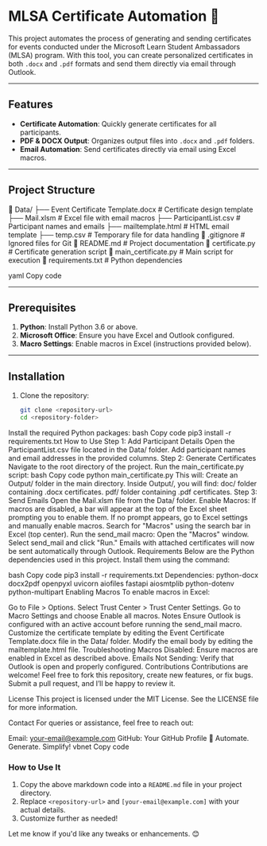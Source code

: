# MLSA Certificate Automation 🚀  

This project automates the process of generating and sending certificates for events conducted under the Microsoft Learn Student Ambassadors (MLSA) program. With this tool, you can create personalized certificates in both `.docx` and `.pdf` formats and send them directly via email through Outlook.  

---

## Features  
- **Certificate Automation**: Quickly generate certificates for all participants.  
- **PDF & DOCX Output**: Organizes output files into `.docx` and `.pdf` folders.  
- **Email Automation**: Send certificates directly via email using Excel macros.  

---

## Project Structure  

📂 Data/
├── Event Certificate Template.docx # Certificate design template
├── Mail.xlsm # Excel file with email macros
├── ParticipantList.csv # Participant names and emails
├── mailtemplate.html # HTML email template
├── temp.csv # Temporary file for data handling
📄 .gitignore # Ignored files for Git
📄 README.md # Project documentation
📄 certificate.py # Certificate generation script
📄 main_certificate.py # Main script for execution
📄 requirements.txt # Python dependencies

yaml
Copy code

---

## Prerequisites  

1. **Python**: Install Python 3.6 or above.  
2. **Microsoft Office**: Ensure you have Excel and Outlook configured.  
3. **Macro Settings**: Enable macros in Excel (instructions provided below).  

---

## Installation  

1. Clone the repository:  
   ```bash
   git clone <repository-url>
   cd <repository-folder>
Install the required Python packages:
bash
Copy code
pip3 install -r requirements.txt
How to Use
Step 1: Add Participant Details
Open the ParticipantList.csv file located in the Data/ folder.
Add participant names and email addresses in the provided columns.
Step 2: Generate Certificates
Navigate to the root directory of the project.
Run the main_certificate.py script:
bash
Copy code
python main_certificate.py
This will:
Create an Output/ folder in the main directory.
Inside Output/, you will find:
doc/ folder containing .docx certificates.
pdf/ folder containing .pdf certificates.
Step 3: Send Emails
Open the Mail.xlsm file from the Data/ folder.
Enable Macros:
If macros are disabled, a bar will appear at the top of the Excel sheet prompting you to enable them.
If no prompt appears, go to Excel settings and manually enable macros.
Search for "Macros" using the search bar in Excel (top center).
Run the send_mail macro:
Open the "Macros" window.
Select send_mail and click "Run."
Emails with attached certificates will now be sent automatically through Outlook.
Requirements
Below are the Python dependencies used in this project. Install them using the command:

bash
Copy code
pip3 install -r requirements.txt
Dependencies:
python-docx
docx2pdf
openpyxl
uvicorn
aiofiles
fastapi
aiosmtplib
python-dotenv
python-multipart
Enabling Macros
To enable macros in Excel:

Go to File > Options.
Select Trust Center > Trust Center Settings.
Go to Macro Settings and choose Enable all macros.
Notes
Ensure Outlook is configured with an active account before running the send_mail macro.
Customize the certificate template by editing the Event Certificate Template.docx file in the Data/ folder.
Modify the email body by editing the mailtemplate.html file.
Troubleshooting
Macros Disabled: Ensure macros are enabled in Excel as described above.
Emails Not Sending: Verify that Outlook is open and properly configured.
Contributions
Contributions are welcome! Feel free to fork this repository, create new features, or fix bugs. Submit a pull request, and I’ll be happy to review it.

License
This project is licensed under the MIT License. See the LICENSE file for more information.

Contact
For queries or assistance, feel free to reach out:

Email: your-email@example.com
GitHub: Your GitHub Profile
🎉 Automate. Generate. Simplify!
vbnet
Copy code

### How to Use It  
1. Copy the above markdown code into a `README.md` file in your project directory.  
2. Replace `<repository-url>` and `[your-email@example.com]` with your actual details.  
3. Customize further as needed!  

Let me know if you'd like any tweaks or enhancements. 😊
